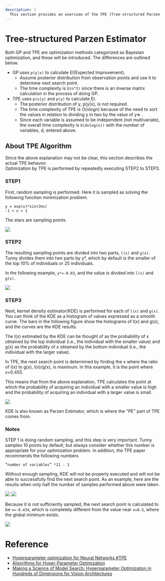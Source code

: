 ```yaml
---
description: |
  This section provides an overview of the TPE (Tree-structured Parzen Estimator).
---
```


# Tree-structured Parzen Estimator

Both GP and TPE are optimization methods categorized as Bayesian optimization,
and these will be introduced. The differences are outlined below.

- GP uses `p(y|x)` to calculate EI(Expected Improvement).
  - Assume posterior distribution from observation points and use it to
    determine next search point.
  - The time complexity is `O(n^3)` since there is an inverse matrix calculation
    in the process of doing GP.
- TPE uses `p(x|y)` and `p(y)` to calculate EI.
  - The posterior distribution of y, p(y|x), is not required.
  - The time complexity of TPE is O(nlogn) because of the need to sort the
    values in relation to dividing y in two by the value of y∗ .
  - Since each variable is assumed to be independent (not multivariate), the
    overall time complexity is `O(dnlog(n))` with the number of variables, d,
    entered above.

## About TPE Algorithm

Since the above explanation may not be clear, this section describes the actual
TPE behavior.\
Optimization by TPE is performed by repeatedly executing STEP2 to STEP3.

### STEP1

First, random sampling is performed. Here it is sampled as solving the following
function minimization problem.

```
y = exp(x)*sin(3πx)
-1 < x < 1
```

The stars are sampling points.

<img src="/docs/technical-info/tpe1.png">

### STEP2

The resulting sampling points are divided into two parts, `l(x)` and `g(x)`.\
Tunny divides them into two parts by y\*, which by default is the smaller of the
top 10% of individuals or 25 individuals.

In the following example, `y*=-0.83`, and the value is divided into `l(x)` and
`g(x)`.

<img src="/docs/technical-info/tpe2.png">

### STEP3

Next, kernel density estimator(KDE) is performed for each of `l(x)` and `g(x)`.\
You can think of the KDE as a histogram of values expressed as a smooth curve.
The bars in the following figure show the histograms of l(x) and g(x), and the
curves are the KDE results.

The l(x) estimated by the KDE can be thought of as the probability of x obtained
by the top individual (i.e., the individual with the smaller value) and g(x) as
the probability of x obtained by the bottom individual (i.e., the individual
with the larger value).

In TPE, the next search point is determined by finding the x where the ratio of
l(x) to g(x), l(x)/g(x), is maximum. In this example, it is the point where
x=0.455.

This means that from the above explanation, TPE calculates the point at which
the probability of acquiring an individual with a smaller value is high and the
probability of acquiring an individual with a larger value is small.

<img src="/docs/technical-info/tpe3.png">

KDE is also known as Parzen Estimator, which is where the "PE" part of TPE comes
from.

### Notes

STEP 1 is doing random sampling, and this step is very important. Tunny samples
10 points by default, but always consider whether this number is appropriate for
your optimization problem. In addition, the TPE paper recommends the following
numbers

```
“number of variables” *11 - 1
```

Without enough sampling, KDE will not be properly executed and will not be able
to successfully find the next search point. As an example, here are the results
when only half the number of samples performed above were taken.

<img src="/docs/technical-info/tpe4.png">
<img src="/docs/technical-info/tpe5.png">

Because it is not sufficiently sampled, the next search point is calculated to
be `x=-0.434`, which is completely different from the value near `x=0.5`, where
the global minimum exists.

<img src="/docs/technical-info/tpe6.png">

# Reference

- [Hyperparameter optimization for Neural Networks #TPE](http://neupy.com/2016/12/17/hyperparameter_optimization_for_neural_networks.html#tree-structured-parzen-estimators-tpe)
- [Algorithms for Hyper-Parameter Optimization](https://proceedings.neurips.cc/paper/2011/file/86e8f7ab32cfd12577bc2619bc635690-Paper.pdf)
- [Making a Science of Model Search: Hyperparameter Optimization in Hundreds of Dimensions for Vision Architectures](http://proceedings.mlr.press/v28/bergstra13.pdf)
